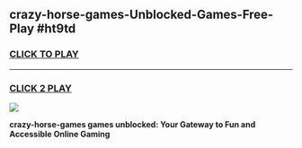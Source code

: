 
## crazy-horse-games-Unblocked-Games-Free-Play #ht9td
<h3>
<a href="https://us.freeplayer.one?title=crazy-horse-games&ref=9M">CLICK TO PLAY</a></h3>
<hr>

<h3>
<a href="https://us.freeplayer.one?title=crazy-horse-games&ref=9M">CLICK 2 PLAY</a>
  
</h3>

<a href="https://us.freeplayer.one?title=crazy-horse-games&ref=9M"><img src="https://clearcache.store/games.png"></a>


**crazy-horse-games games unblocked: Your Gateway to Fun and Accessible Online Gaming**
